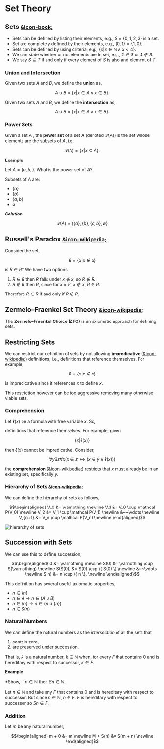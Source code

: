 # Set Theory

## Sets [<small>&icon-book;</small>](https://uvicnotes.github.io/MATH-122/notes/2-1-sets/)

* Sets can be defined by listing their elements, e.g., $S = \{0,1,2,3\}$ is a set.
* Set are completely defined by their elements, e.g., $\{0,1\} = \{1,0\}$.
* Sets can be defined by using criteria, e.g., $\{ x | x \in \mathbb N  \wedge x < 4\}$.
* We can state whether or not elements are in set, e.g., $2 \in S$ or $4 \not\in S$.
* We say $S \subseteq T$ if and only if every element of $S$ is also and element of $T$.

### Union and Intersection

Given two sets $A$ and $B$, we define the **union** as,

$$
    A \cup B = \{ x | x \in A \vee x \in B \}.
$$

Given two sets $A$ and $B$, we define the **intersection** as,

$$
    A \cup B = \{ x | x \in A \wedge x \in B \}.
$$

### Power Sets

Given a set $A$ , the **power set** of a set $A$ (denoted $\mathcal{P}(A)$) is the set whose elements are the subsets of $A$, i.e,

$$
    \mathcal P(A) = \{ x | x \subseteq A \}.
$$

**Example**

Let $A = \{ a, b, \}$. What is the power set of $A$?

Subsets of $A$ are:

* $\{ a \}$
* $\{ b \}$
* $\{ a, b \}$
* $\emptyset$

**_Solution_**

$$
    \mathcal{P}(A) = \{\{ a \}, \{ b \}, \{ a, b \}, \emptyset \}
$$


## Russell's Paradox [<small>&icon-wikipedia;</small>](https://en.wikipedia.org/wiki/Russell's_paradox)

Consider the set,

$$
    R = \{ x | x \not\in x \}
$$

is $R \in R$? We have two options

1. $R \in R$ then $R$ falls under $x \not\in x$, so $R \not\in R$.
2. $R \not\in R$ then $R$, since for $x = R$, $x \not\in x$, $R \in R$.

Therefore $R \in R$ if and only if $R \not\in R$.

## Zermelo–Fraenkel Set Theory [<small>&icon-wikipedia;</small>](https://en.wikipedia.org/wiki/Zermelo%E2%80%93Fraenkel_set_theory)

The **Zermelo–Fraenkel Choice (ZFC)** is an axiomatic approach for defining sets.

## Restricting Sets

We can restrict our definition of sets by not allowing **impredicative** ([&icon-wikipedia;](https://en.wikipedia.org/wiki/Impredicativity)) definitions, i.e., definitions that reference themselves. For example,

$$
    R = \{ x | x \not\in x \}
$$

is impredicative since it references $x$ to define $x$.

This restriction however can be too aggressive removing many otherwise viable sets.

### Comprehension

Let $\ell (x)$ be a formula with free variable $x$. So,

definitions that reference themselves. For example, given

$$
    \{ x | \ell(x) \}
$$

then $\ell(x)$ cannot be impredicative. Consider,

$$
    \forall y \exists z \forall x \big( x \in z \leftrightarrow \big( x \in y \wedge \ell(x) \big)  \big)
$$

the **comprehension** ([&icon-wikipedia;](https://en.wikipedia.org/wiki/Set-builder_notation)) restricts that $x$ must already be in an existing set, specifically $y$.

### Hierarchy of Sets [<small>&icon-wikipedia;</small>](https://en.wikipedia.org/wiki/Von_Neumann_universe)

We can define the hierarchy of sets as follows,

$$\begin{aligned}
    V_0 &= \varnothing \newline
    V_1 &= V_0 \cup \mathcal P(V_0) \newline
    V_2 &= V_1 \cup \mathcal P(V_1) \newline
    &~~\vdots \newline
    V_{n+1} &= V_n \cup \mathcal P(V_n) \newline
\end{aligned}$$

![hierarchy of sets](https://upload.wikimedia.org/wikipedia/commons/8/83/Von_Neumann_universe_4.png)

## Succession with Sets

We can use this to define succession,

$$\begin{aligned}
    0 &= \varnothing \newline
    S(0) &= \varnothing \cup S(\varnothing) \newline
    S(S(0)) &= S(0) \cup  \{ S(0) \} \newline
    &~~\vdots \newline
    S(n) &= n \cup  \{ n \}. \newline
\end{aligned}$$

This definition has several useful axiomatic properties,

* $n \in \{ n \}$
* $n \in A \to n \in (A \cup B)$
* $n \in \{ n \} \to n \in ( A \cup \{ n \})$
* $n \in S(n)$

### Natural Numbers

We can define the natural numbers as the *intersection* of all the sets that

1. contain zero,
2. are preserved under succession.

That is, $k$ is a natural number, $k \in \mathbb N$ when, for every $F$ that contains $0$ and is hereditary with respect to successor, $k \in F$.

**Example**

*Show, if $n \in \mathbb N$ then $Sn \in \mathbb N$.

Let $n \in \mathbb N$ and take any $F$ that contains $0$ and is hereditary with respect to successor. But since $n \in \mathbb N$, $n \in F$. $F$ is hereditary with respect to successor so $Sn \in F$.

### Addition

Let $m$ be any natural number,

$$\begin{aligned}
    m + 0 &= m \newline
    M + S(n) &= S(m + n) \newline
\end{aligned}$$
